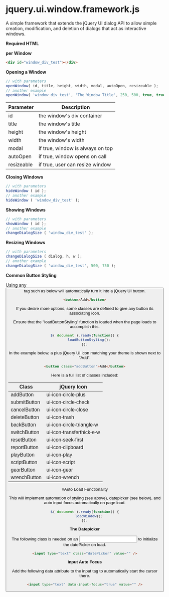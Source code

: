 # jquery.ui.window.framework.js

A simple framework that extends the jQuery UI dialog API to allow simple creation, modification, and deletion of dialogs that act as interactive windows.

**Required HTML <div> per Window**

```html
<div id="window_div_test"></div>
```

**Opening a Window**

```javascript
// with parameters
openWindow( id, title, height, width, modal, autoOpen, resizeable );
// another example
openWindow( 'window_div_test', 'The Window Title', 250, 500, true, true, true );
```

| Parameter  | Description |
| ------------- | ------------- |
| id | the window's div container |
| title | the window's title |
| height | the window's height |
| width | the window's width |
| modal | if true, window is always on top |
| autoOpen | if true, window opens on call |
| resizeable | if true, user can resize window |

**Closing Windows**

```javascript
// with parameters
hideWindow ( id );
// another example
hideWindow ( 'window_div_test' );
```

**Showing Windows**

```javascript
// with parameters
showWindow ( id );
// another example
changeDialogSize ( 'window_div_test' );
```

**Resizing Windows**

```javascript
// with parameters
changeDialogSize ( dialog, h, w );
// another example
changeDialogSize ( 'window_div_test', 500, 750 );
```

**Common Button Styling**

Using any <button> tag such as below will automatically turn it into a jQuery UI button.
```html
<button>Add</button>
```

If you desire more options, some classes are defined to give any button its associating icon. 

Ensure that the "loadButtonStyling" function is loaded when the page loads to accomplish this.
```javascript
$( document ).ready(function() {
    loadButtonStyling();
});
```

In the example below, a plus jQuery UI icon matching your theme is shown next to "Add".
```html
<button class="addButton">Add</button>
```

Here is a full list of classes included:

| Class  | jQuery Icon |
| ------------- | ------------- |
| addButton | ui-icon-circle-plus |
| submitButton | ui-icon-circle-check |
| cancelButton | ui-icon-circle-close |
| deleteButton | ui-icon-trash |
| backButton | ui-icon-circle-triangle-w |
| switchButton | ui-icon-transferthick-e-w |
| resetButton | ui-icon-seek-first |
| reportButton | ui-icon-clipboard |
| playButton | ui-icon-play |
| scriptButton | ui-icon-script |
| gearButton | ui-icon-gear |
| wrenchButton | ui-icon-wrench |


#Auto Load Functionality

This will implement automation of styling (see above), datepicker (see below), and auto input focus automatically on page load.

```javascript
$( document ).ready(function() {
    loadWindow();
});
```

**The Datepicker**

The following class is needed on an <input> to initialize the datePicker on load.
```html
<input type="text" class="datePicker" value="" />
```

**Input Auto Focus**

Add the following data attribute to the input tag to automatically start the cursor there.

```html
<input type="text" data-input-focus="true" value="" />
```